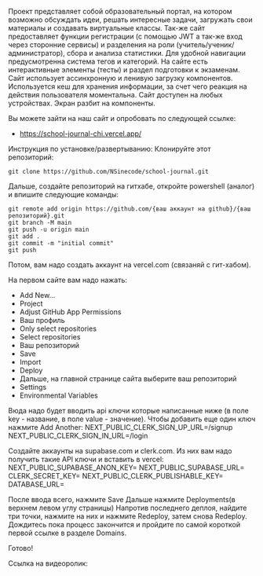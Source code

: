 Проект представляет собой образовательный портал, на котором возможно обсуждать идеи, решать интересные задачи, загружать свои материалы и создавать виртуальные классы. Так-же сайт предоставляет функции регистрации (с помощью JWT а так-же вход через сторонние сервисы) и разделения на роли (учитель/ученик/администратор), сбора и анализа статистики. Для удобной навигации предусмотренна система тегов и категорий. На сайте есть интерактивные элементы (тесты) и раздел подготовки к экзаменам. Сайт использует ассинхронную и ленивую загрузку компонентов. Используется кеш для хранения информации, за счет чего реакция на действия пользователя моментальна. Сайт доступен на любых устройствах. Экран разбит на компоненты.

Вы можете зайти на наш сайт и опробовать по следующей ссылке: 
- https://school-journal-chi.vercel.app/


Инструкция по установке/развертыванию:
Клонируйте этот репозиторий:
```
git clone https://github.com/NSinecode/school-journal.git
```
Дальше, создайте репозиторий на гитхабе, откройте powershell (аналог) и впишите следующие команды:
```
git remote add origin https://github.com/{ваш аккаунт на github}/{ваш репозиторий}.git
git branch -M main
git push -u origin main
git add .
git commit -m "initial commit"
git push
```

Потом, вам надо создать аккаунт на vercel.com (связаняй с гит-хабом).

На первом сайте вам надо нажать: 
- Add New...
- Project
- Adjust GitHub App Permissions
- Ваш профиль
- Only select repositories
- Select repositories
- Ваш репозиторий
- Save
- Import
- Deploy
- Дальше, на главной странице сайта выберите ваш репозиторий
- Settings
- Environmental Variables

Вюда надо будет вводить api ключи которые написанные ниже (в поле key - название, в поле value - значение). Чтобы добавить еще один ключ нажмите Add Another:
NEXT_PUBLIC_CLERK_SIGN_UP_URL=/signup
NEXT_PUBLIC_CLERK_SIGN_IN_URL=/login

Создайте аккаунты на supabase.com и clerk.com. Из них вам надо получить такие API ключи и вставить в vercel:
NEXT_PUBLIC_SUPABASE_ANON_KEY=
NEXT_PUBLIC_SUPABASE_URL=
CLERK_SECRET_KEY=
NEXT_PUBLIC_CLERK_PUBLISHABLE_KEY=
DATABASE_URL=

После ввода всего, нажмите Save
Дальше нажмите Deployments(в верхнем левом углу страницы)
Напротив последнего деплоя, найдите три точки, нажмите на них и нажмите Redeploy, затем снова Redeploy.
Дождитесь пока процесс закончится и пройдите по самой короткой первой ссылке в разделе Domains.

Готово!

Ссылка на видеоролик:
